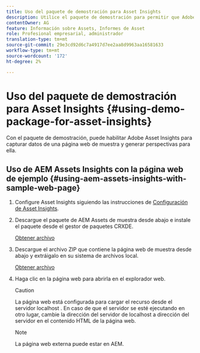 ```yaml
---
title: Uso del paquete de demostración para Asset Insights
description: Utilice el paquete de demostración para permitir que Adobe Asset Insights capture datos de una página web y genere perspectivas para ella.
contentOwner: AG
feature: Información sobre Assets, Informes de Asset
role: Profesional empresarial, administrador
translation-type: tm+mt
source-git-commit: 29e3cd92d6c7a4917d7ee2aa8d9963aa16581633
workflow-type: tm+mt
source-wordcount: '172'
ht-degree: 2%

---
```



# Uso del paquete de demostración para Asset Insights {#using-demo-package-for-asset-insights}

Con el paquete de demostración, puede habilitar Adobe Asset Insights para capturar datos de una página web de muestra y generar perspectivas para ella.

## Uso de AEM Assets Insights con la página web de ejemplo {#using-aem-assets-insights-with-sample-web-page}

1. Configure Asset Insights siguiendo las instrucciones de [Configuración de Asset Insights](touch-ui-configuring-asset-insights.md).
1. Descargue el paquete de AEM Assets de muestra desde abajo e instale el paquete desde el gestor de paquetes CRXDE.

   [Obtener archivo](assets/insightsdemo.zip)

1. Descargue el archivo ZIP que contiene la página web de muestra desde abajo y extráigalo en su sistema de archivos local.

   [Obtener archivo](assets/demosite.zip)

1. Haga clic en la página web para abrirla en el explorador web.

   >[!CAUTION]
   >
   >La página web está configurada para cargar el recurso desde el servidor localhost . En caso de que el servidor se esté ejecutando en otro lugar, cambie la dirección del servidor de localhost a dirección del servidor en el contenido HTML de la página web.

   >[!NOTE]
   >
   >La página web externa puede estar en AEM.
